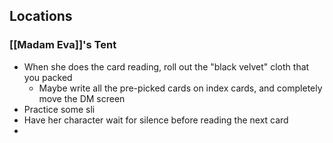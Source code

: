 ## Locations 
### [[Madam Eva]]'s Tent
- When she does the card reading, roll out the "black velvet" cloth that you packed
	- Maybe write all the pre-picked cards on index cards, and completely move the DM screen
- Practice some sli
- Have her character wait for silence before reading the next card
- 
